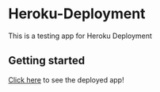 # Heroku-Deployment
This is a testing app for Heroku Deployment

## Getting started
[Click here](https://mongo-atlas-testing.herokuapp.com/) to see the deployed app!

